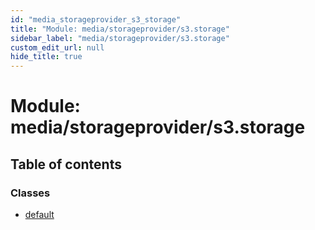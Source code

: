 ```yaml
---
id: "media_storageprovider_s3_storage"
title: "Module: media/storageprovider/s3.storage"
sidebar_label: "media/storageprovider/s3.storage"
custom_edit_url: null
hide_title: true
---
```


# Module: media/storageprovider/s3.storage

## Table of contents

### Classes

- [default](../classes/media_storageprovider_s3_storage.default.md)
